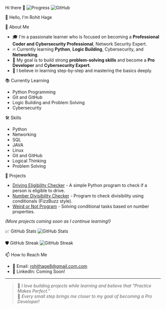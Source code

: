  Hi there 👋
![Progress](https://img.shields.io/badge/Progress-🔥%20Blazing%20Fast-orange)
![GitHub](https://img.shields.io/badge/GitHub-Active%20Contributor-lightgrey)
<!--
**rohithage/rohithage** is a ✨ _special_ ✨ repository because its `README.md` (this file) appears on your GitHub profile.

Here are some ideas to get you started:
🚀 About Me
- 🔭 I’m currently working on learning Python
- 🌱 I’m currently learning Cybersecurity
- 👯 I’m looking to collaborate on open-source projects
- 🤔 I’m looking for help with ...
- 💬 Ask me about Python, git, Linux, Networking, Cybersecurity
- 📫 How to reach me: rohithage@gmail.com

🛠️ Skills
- Python
- Git and GitHub
- Linux basics
- Cybersecurity Fundamentals
-->

 👋 Hello, I'm Rohit Hage

 🚀 About Me
- 🎓 I'm a passionate learner who is focused on becoming a **Professional Coder and Cybersecurity Professional**, Network Security Expert.
- 🔥 Currently learning **Python**, **Logic Building**, Cybersecurity,  and **Networking**.
- 🎯 My goal is to build strong **problem-solving skills** and become a **Pro Developer** and **Cybersecurity Expert**.
- 🧠 I believe in learning step-by-step and mastering the basics deeply.

 📚 Currently Learning
- Python Programming 
- Git and GitHub
- Logic Building and Problem Solving
- Cybersecurity 

 🛠️ Skills
- Python
- Networking
- SQL
- JAVA
- Linux
- Git and GitHub
- Logical Thinking
- Problem Solving

 🧩 Projects
- [Driving Eligibility Checker]() - A simple Python program to check if a person is eligible to drive.
- [Number Divisibility Checker]() - Program to check divisibility using conditionals (FizzBuzz style).
- [Weird or Not Program]() - Solving conditional tasks based on number properties.

_(More projects coming soon as I continue learning!)_

 📈 GitHub Stats
![GitHub Stats](https://github-readme-stats.vercel.app/api?username=yourusername&show_icons=true&theme=radical)

 🛡️ GitHub Streak
![GitHub Streak](https://github-readme-streak-stats.herokuapp.com/?user=yourusername&theme=dark)

 📫 How to Reach Me
- 📧 Email: rohithage8@gmail.com.com
- 📩 LinkedIn: Coming Soon!

---

> 💬 *I love building projects while learning and believe that "Practice Makes Perfect."*  
> 🚀 *Every small step brings me closer to my goal of becoming a Pro Developer!*


